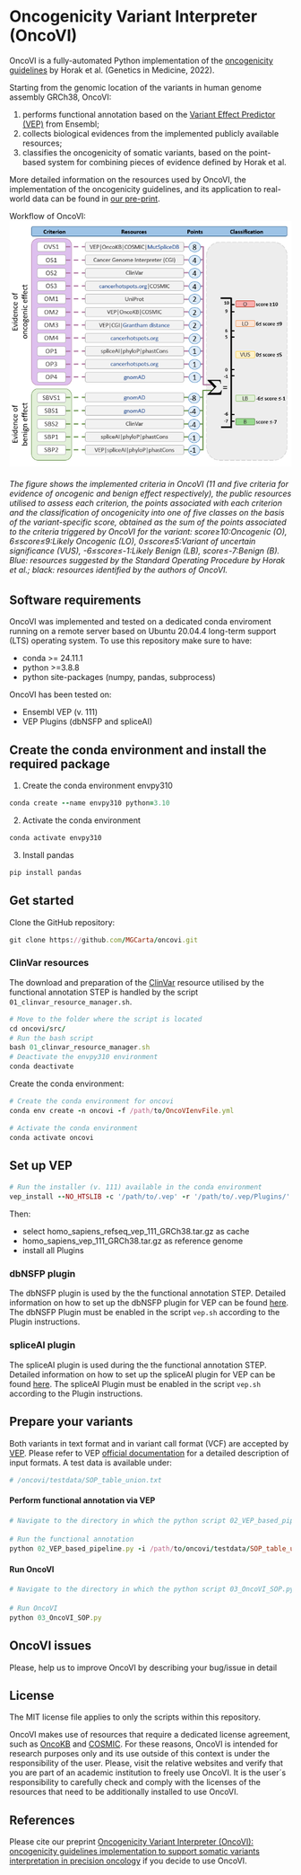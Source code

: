 # Oncogenicity Variant Interpreter (OncoVI)
OncoVI is a fully-automated Python implementation of the [oncogenicity guidelines](https://pubmed.ncbi.nlm.nih.gov/35101336/) by Horak et al. (Genetics in Medicine, 2022). 

Starting from the genomic location of the variants in human genome assembly GRCh38, OncoVI:
1. performs functional annotation based on the [Variant Effect Predictor (VEP)](https://www.ensembl.org/info/docs/tools/vep/index.html) from Ensembl;
2. collects biological evidences from the implemented publicly available resources;
3. classifies the oncogenicity of somatic variants, based on the point-based system for combining pieces of evidence defined by Horak et al.

More detailed information on the resources used by OncoVI, the implementation of the oncogenicity guidelines, and its application to real-world data can be found in [our pre-print](https://www.medrxiv.org/content/10.1101/2024.10.10.24315072v1).

Workflow of OncoVI: 
![alt text][logo]

[logo]: https://github.com/MGCarta/oncovi/blob/main/figures/Figure1_oncovi.PNG "Logo Title Text 2"

###### The figure shows the implemented criteria in OncoVI (11 and five criteria for evidence of oncogenic and benign effect respectively), the public resources utilised to assess each criterion, the points associated with each criterion and the classification of oncogenicity into one of five classes on the basis of the variant-specific score, obtained as the sum of the points associated to the criteria triggered by OncoVI for the variant: score≥10:Oncogenic (O), 6≤score≤9:Likely Oncogenic (LO), 0≤score≤5:Variant of uncertain significance (VUS), -6≤score≤-1:Likely Benign (LB), score≤-7:Benign (B). Blue: resources suggested by the Standard Operating Procedure by Horak et al.; black: resources identified by the authors of OncoVI.

## Software requirements
OncoVI was implemented and tested on a dedicated conda enviroment running on a remote server based on Ubuntu 20.04.4 long-term support (LTS) operating system. To use this repository make sure to have:

* conda >= 24.11.1
* python >=3.8.8
* python site-packages (numpy, pandas, subprocess)

OncoVI has been tested on:
* Ensembl VEP (v. 111)
* VEP Plugins (dbNSFP and spliceAI)

## Create the conda environment and install the required package
1. Create the conda environment envpy310
```rb
conda create --name envpy310 python=3.10
```
2. Activate the conda environment
```rb
conda activate envpy310
```
3. Install pandas
```rb
pip install pandas
```

## Get started
Clone the GitHub repository:
```rb
git clone https://github.com/MGCarta/oncovi.git
```
### ClinVar resources
The download and preparation of the [ClinVar](https://www.ncbi.nlm.nih.gov/clinvar/) resource utilised by the functional annotation STEP is handled by the script ```01_clinvar_resource_manager.sh```.
```rb
# Move to the folder where the script is located
cd oncovi/src/
# Run the bash script
bash 01_clinvar_resource_manager.sh
# Deactivate the envpy310 environment
conda deactivate
```
Create the conda environment:
```rb
# Create the conda environment for oncovi
conda env create -n oncovi -f /path/to/OncoVIenvFile.yml
```
```rb
# Activate the conda environment
conda activate oncovi
```
## Set up VEP
```rb
# Run the installer (v. 111) available in the conda environment
vep_install --NO_HTSLIB -c '/path/to/.vep' -r '/path/to/.vep/Plugins/'
```
Then:
  * select homo_sapiens_refseq_vep_111_GRCh38.tar.gz as cache
  * homo_sapiens_vep_111_GRCh38.tar.gz as reference genome
  * install all Plugins

### dbNSFP plugin
The dbNSFP plugin is used by the the functional annotation STEP. Detailed information on how to set up the dbNSFP plugin for VEP can be found [here](https://www.ensembl.org/info/docs/tools/vep/script/vep_plugins.html#dbnsfp). The dbNSFP Plugin must be enabled in the script ```vep.sh``` according to the Plugin instructions.

### spliceAI plugin
The spliceAI plugin is used during the the functional annotation STEP. Detailed information on how to set up the spliceAI plugin for VEP can be found [here](https://www.ensembl.org/info/docs/tools/vep/script/vep_plugins.html#spliceAI). The spliceAI Plugin must be enabled in the script ```vep.sh``` according to the Plugin instructions.  

## Prepare your variants
Both variants in text format and in variant call format (VCF) are accepted by [VEP](https://www.ensembl.org/info/docs/tools/vep/index.html). Please refer to VEP [official documentation](https://www.ensembl.org/info/docs/tools/vep/vep_formats.html#input) for a detailed description of input formats.
A test data is available under:

```rb
# /oncovi/testdata/SOP_table_union.txt
```

#### Perform functional annotation via VEP

```rb
# Navigate to the directory in which the python script 02_VEP_based_pipeline.py is located

# Run the functional annotation
python 02_VEP_based_pipeline.py -i /path/to/oncovi/testdata/SOP_table_union.txt
```

#### Run OncoVI

```rb
# Navigate to the directory in which the python script 03_OncoVI_SOP.py is located

# Run OncoVI
python 03_OncoVI_SOP.py
```

## OncoVI issues
Please, help us to improve OncoVI by describing your bug/issue in detail


## License
The MIT license file applies to only the scripts within this repository.

OncoVI makes use of resources that require a dedicated license agreement, such as [OncoKB](https://www.oncokb.org/terms) and [COSMIC](https://www.cosmickb.org/licensing/). 
For these reasons, OncoVI is intended for research purposes only and its use outside of this context is under the responsibility of the user. 
Please, visit the relative websites and verify that you are part of an academic institution to freely use OncoVI. 
It is the user´s responsibility to carefully check and comply with the licenses of the resources that need to be additionally installed to use OncoVI.

## References
Please cite our preprint [Oncogenicity Variant Interpreter (OncoVI): oncogenicity guidelines implementation to support somatic variants interpretation in precision oncology](https://www.medrxiv.org/content/10.1101/2024.10.10.24315072v1) if you decide to use OncoVI.
